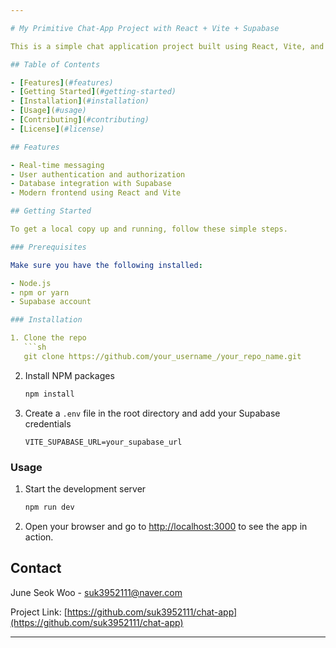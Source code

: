 ```yaml
---

# My Primitive Chat-App Project with React + Vite + Supabase

This is a simple chat application project built using React, Vite, and Supabase. The primary goal of this project is to demonstrate how to create a basic real-time chat application with these technologies.

## Table of Contents

- [Features](#features)
- [Getting Started](#getting-started)
- [Installation](#installation)
- [Usage](#usage)
- [Contributing](#contributing)
- [License](#license)

## Features

- Real-time messaging
- User authentication and authorization
- Database integration with Supabase
- Modern frontend using React and Vite

## Getting Started

To get a local copy up and running, follow these simple steps.

### Prerequisites

Make sure you have the following installed:

- Node.js
- npm or yarn
- Supabase account

### Installation

1. Clone the repo
   ```sh
   git clone https://github.com/your_username_/your_repo_name.git
   ```
2. Install NPM packages
   ```sh
   npm install
   ```
3. Create a `.env` file in the root directory and add your Supabase credentials
   ```env
   VITE_SUPABASE_URL=your_supabase_url
   ```

### Usage

1. Start the development server
   ```sh
   npm run dev
   ```
2. Open your browser and go to [http://localhost:3000](http://localhost:3000) to see the app in action.


## Contact

June Seok Woo - suk3952111@naver.com

Project Link: [https://github.com/suk3952111/chat-app](https://github.com/suk3952111/chat-app)

---
```

